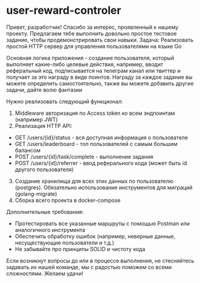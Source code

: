 # user-reward-controler
Привет, разработчик! Спасибо за интерес, проявленный к нашему проекту. Предлагаем тебе выполнить довольно простое тестовое задание, чтобы продемонстрировать свои навыки.
Задача: 
Реализовать простой HTTP сервер для управления пользователями на языке Go


Основная логика приложения - создание пользователя, который выполняет какие-либо целевые действия, например, вводит реферальный код, подписывается на телеграм канал или твиттер и получает за это награду в виде поинтов. Награду за каждое задание вы можете определить самостоятельно, также вы можете добавить другие задачи, дайте волю фантазии


Нужно реализовать следующий функционал:
1. Middleware авторизация по Access token ко всем эндпоинтам (например JWT)
2. Реализация HTTP API:
* GET /users/{id}/status - вся доступная информация о пользователе
* GET /users/leaderboard - топ пользователей с самым большим балансом
* POST /users/{id}/task/complete - выполнение задания 
* POST /users/{id}/referrer - ввод реферального кода (может быть id другого пользователя)
3. Создание хранилища для всех этих данных по пользователю (postgres). Обязательно использование инструментов для миграций (golang-migrate)
4. Сборка всего проекта в docker-compose


Дополнительные требования:
* Протестировать все указанные маршруты с помощью Postman или аналогичного инструмента
* Обеспечить обработку ошибок (например, неверные данные, несуществующие пользователи и т.д.)
* Не забывайте про принципы SOLID и чистоту кода


Если возникнут вопросы до или в процессе выполнения, не стесняйтесь задавать их нашей команде, мы с радостью поможем со всеми сложностями. Желаем удачи!

